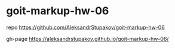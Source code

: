 # goit-markup-hw-06

repo https://github.com/AleksandrStupakov/goit-markup-hw-06

gh-page https://aleksandrstupakov.github.io/goit-markup-hw-06/
